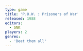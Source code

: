 ```yaml
---
type: game
title: 'P.O.W. : Prisoners of War'
released: 1988
editors: 
  - SNK
players: 2
genres:
  - 'Beat them all'
---
```

